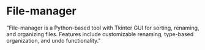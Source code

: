 # File-manager
"File-manager is a Python-based tool with Tkinter GUI for sorting, renaming, and organizing files. Features include customizable renaming, type-based organization, and undo functionality."
